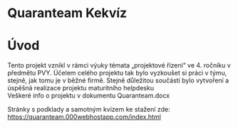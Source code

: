 # Quaranteam Kekvíz

# Úvod

Tento projekt vznikl v rámci výuky témata „projektové řízení“ ve 4. ročníku v předmětu PVY. Účelem celého projektu tak bylo vyzkoušet si práci v týmu, stejně, jak tomu je v běžné firmě. Stejně důležitou součástí bylo vytvoření a úspěšná realizace projektu maturitního helpdesku  
Veškeré info o projektu v dokumentu Quaranteam.docx  

Stránky s podklady a samotným kvízem ke stažení zde:  
https://quaranteam.000webhostapp.com/index.html
